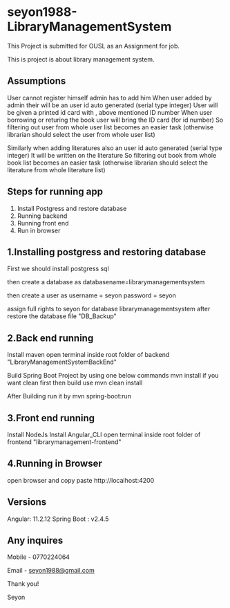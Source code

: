 # seyon1988-LibraryManagementSystem

This Project is submitted for OUSL as an Assignment for job.

This is project is about library management system.


Assumptions
-----------
User cannot register himself admin has to add him
When user added by admin
their will be an user id auto generated (serial type integer)
User will be given a printed id card with , above mentioned ID number
When user borrowing or returing the book user will bring the ID card (for id number)
So filtering out user from whole user list becomes an easier task
(otherwise librarian should select the user from whole user list)

Similarly when adding literatures also an user id auto generated (serial type integer)
It will be written on the literature
So filtering out book from whole book list becomes an easier task
(otherwise librarian should select the literature from whole literature list)

Steps for running app
----------------------
1. Install Postgress and restore database
2. Running backend
3. Running front end
4. Run in browser

1.Installing postgress and restoring database
----------------------------------------------
First we should install postgress sql

then create a database as 
databasename=librarymanagementsystem

then create a user as
username = seyon
password = seyon

assign full rights to seyon for database librarymanagementsystem
after restore the database file "DB_Backup"


2.Back end running
--------------------
Install maven
open terminal inside root folder 
of backend "LibraryManagementSystemBackEnd"

Build Spring Boot Project by using one below commands
mvn install
if you want clean first then build use
mvn clean install

After Building run it by
mvn spring-boot:run


3.Front end running
--------------------
Install NodeJs
Install Angular_CLI
open terminal inside root folder 
of frontend "librarymanagement-frontend"


4.Running in Browser
----------------------
open browser and copy paste
http://localhost:4200


Versions
---------
Angular: 11.2.12
Spring Boot : v2.4.5

Any inquires
-----------
Mobile - 0770224064

Email - seyon1988@gmail.com


Thank you!

Seyon

